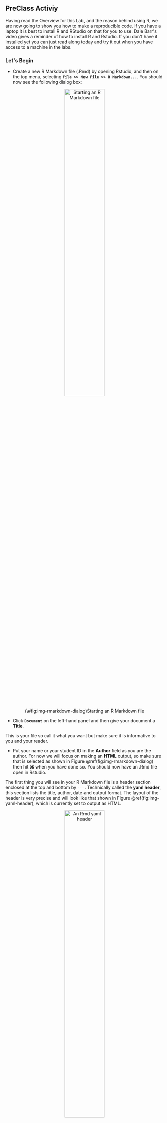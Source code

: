
## PreClass Activiy



Having read the Overview for this Lab, and the reason behind using R, we are now going to show you how to make a reproducible code. If you have a laptop it is best to install R and RStudio on that for you to use. Dale Barr's video gives a reminder of how to install R and Rstudio.  If you don't have it installed yet you can just read along today and try it out when you have access to a machine in the labs.

### Let's Begin

* Create a new R Markdown file (.Rmd) by opening Rstudio, and then on the top menu, selecting **`File >> New File >> R Markdown...`**. You should now see the following dialog box:

<div class="figure" style="text-align: center">
<img src="images/s01-lab01/preclass/rmd_dialog.png" alt="Starting an R Markdown file" width="50%" />
<p class="caption">(\#fig:img-rmarkdown-dialog)Starting an R Markdown file</p>
</div>


* Click **`Document`** on the left-hand panel and then give your document a **Title**. 

This is your file so call it what you want but make sure it is informative to you and your reader. 

* Put your name or your student ID in the **Author** field as you are the author. For now we will focus on making an **HTML** output, so make sure that is selected as shown in Figure \@ref(fig:img-rmarkdown-dialog) then hit **`OK`** when you have done so. You should now have an .Rmd file open in Rstudio.

The first thing you will see in your R Markdown file is a header section enclosed at the top and bottom by `---`. Technically called the **yaml header**, this section lists the title, author, date and output format. The layout of the header is very precise and will look like that shown in Figure \@ref(fig:img-yaml-header), which is currently set to output as HTML.  

<div class="figure" style="text-align: center">
<img src="images/s01-lab01/preclass/rmd_header.png" alt="An Rmd yaml header" width="50%" />
<p class="caption">(\#fig:img-yaml-header)An Rmd yaml header</p>
</div>

By default the file header includes the info shown in Figure \@ref(fig:img-yaml-header) but there are many other options available. You can learn more about this in your spare time if you like through these links: <a href="http://rmarkdown.rstudio.com/html_document_format.html" target = "_blank">http://rmarkdown.rstudio.com/html_document_format.html</a> for **.html** options or <a href="http://rmarkdown.rstudio.com/html_document_format.html" target = "_blank">http://rmarkdown.rstudio.com/pdf_document_format.html</a> for **.pdf** options.

<div class="try">
<p><strong>BUT WAIT</strong>!! What if you spelt your name wrong? How would you change this?</p>
</div>


<div class='solution'><button>Explain This - I spelt my name wrong!</button>

<div class="info">
<p>The long way would be to close the file and start again. The shorter way would be to just correct the info in the header - just remember to keep between the quotes. E.g. “Si Cologe” instead of “Untitled”</p>
</div>

</div>
  

### Code Chunks

Immediately below the header information you will see the default setup **code chunk** as shown in Figure \@ref(fig:img-setup-chunk). Most of the time you will not edit the information in this <a class='glossary' target='_blank' title='A block of R code in an R Markdown file.' href='https://psyteachr.github.io/glossary/c#chunk'>chunk</a> and you will add information, text, and code, below it.  

<div class="figure" style="text-align: center">
<img src="images/s01-lab01/preclass/rmd_defaultchunk.png" alt="The defualt setup code chunk" width="100%" />
<p class="caption">(\#fig:img-setup-chunk)The defualt setup code chunk</p>
</div>

In RMarkdown you can type any text you want directly in the document just as you would in a word document. However, if you want to include code you need to include it in one of these **code chunks** similar to Figure \@ref(fig:img-setup-chunk). Code chunks start with a line that contains three backwards apostrophes **`** (these are called grave accents - often in the top-left of keyboards), and then a set of curly brackets with the letter r inside: 

<div class='verbatim'><code>&#96;&#96;&#96;{r}</code><code>&#96;&#96;&#96;</code></div>

You will **always** need both of these parts to create a code chunk:  

* The three back ticks **`** are the part of the Rmd file that says this is code being inserted into my document. 
* The {r} part says that you are specifically including R code. 
    
The default setup code chunk provides some basic options for your RMarkdown file for when it knits your work. As above, for now, it is best to leave this particular code chunk alone. Instead we will show you how to use RMarkdown by editing the code chunks that come after this default chunk. 

The next code chunk in your file will look a bit like this:

<div class='verbatim'><code>&#96;&#96;&#96;{r cars}</code>

```r
summary(cars)
```

<code>&#96;&#96;&#96;</code></div>

Within the curly brackets, on the first line of the chunk, the word `cars` is included after the letter `r`. This is simply the **name** or the **label** for the code chunk and it really could have been called anything. For example, you could have called this code chunk `cars1` and a later chunk `cars2` to show it was the first and second chunk relating to cars. Whilst it is always advisable you name your code chunks you do not need to name them, however if you do put in names for the chunks **do not use the same name twice** as this will cause your script to crash when you knit it, e.g. Do not use `data` and `data`; instead maybe use `personality_data` and `participant_info` or whatever makes sense to what you are doing in the chunk.


<div class='solution'><button>Explain This - You can crash whilst knitting?</button>

<div class="info">
<p>Remember knitting just means converting or rendering your file as a pdf, webpage, etc. Crashing means that you had an error in your code that stopped your knitting from working or finishing. You can usually find the problem line of code from the error message you’ll see.</p>
</div>

</div>


The second line in the above **code chunk** is the R code we have written: `summary(cars)`. In this case, we are just asking for a `summary()` of the inbuilt dataset `cars`. R has a lot of inbuilt datasets for you to practice on; `cars` is one of these.

The third line closes off the code chunk, again with the three backwards apostrophes. This means that whatever is contained between the first and third lines will be the code that is run.  

<span style="font-size: 22px; font-weight: bold; color: var(--green);">Quickfire Questions</span>

- From the following options what was the name, or label, of the **default setup code chunk** (i.e. the first code chunk in an R Markdown file)? <select class='solveme' data-answer='["setup"]'> <option></option> <option>include</option> <option>r</option> <option>setup</option> <option>FALSE</option></select> 


<div class='solution'><button>Explain This Answer</button>

<div class="info">
<p>If you look at the default setup code chunk you can see the code chunk has the name setup. include=FALSE is a rule which we will explain in a little bit.</p>
</div>

</div>
  

### Knitting Code

Now would be a good time to try knitting your file to see what the code chunks do. You can do this using the **Knit button** at the top of the RStudio screen:

<div class="figure" style="text-align: center">
<img src="images/s01-lab01/preclass/rmd_knit.png" alt="The knit button. Clicking this will knit your file." width="75%" />
<p class="caption">(\#fig:img-the-knit-button)The knit button. Clicking this will knit your file.</p>
</div>

When you click `Knit` it will ask you to save the file as an .Rmd file. Call the file `L2Psych_Lab1_Preclass.Rmd` and save it in a folder where you will keep all the information for this lab. When working in the Psychology labs or the University Library you need to save in a location or drive space that you have full access to and can save files to. The best one on campus is your `M:` drive. If using your own device then anywhere you can save the file should work.


<div class='solution'><button>Helpful Hint - One folder for all your work</button>

<div class="info">
<p>cat(&quot;It would be very beneficial to create a folder in your <code>M:</code> drive that will contain all your practical lab work for the rest of Level 2. Maybe something like <code>Psychology Level 2 Lab Work</code> and then have folders within that for each lab, e.g <code>Lab1</code>. The clearer the structure of these folders the easier it will be to find and use your files again! This is important as one thing we will keep telling you to do is <strong>Look Back</strong> at what you previously did.</p>
<p>A good way to think about this is if you have an exam, it isn’t helpful to be told the location of your exam is ‘Glasgow Uni’ (i.e. a large folder of many locations). Instead you would need to be told the specific building (a folder within your larger folder), but more specifically the room number in the building where your exam is taking place (the folder which you are working from).</p>
</div>

</div>
  

<br>
After saving the file a webpage should appear. The first thing to notice is that some lines in the code chunks have disappeared: the <code>```{r}</code> and the closing <code>&#96;&#96;&#96;</code> in your code chunk have gone. Whenever you knit an RMarkdown file these lines will disappear leaving only the code within. You'll also notice that the output of the code is also now showing in your webpage. In the next section we will show you how to control showing the data or not through adding rules.

<div class="figure" style="text-align: center">
<img src="images/s01-lab01/preclass/rmd_summary2.png" alt="The knitted summary output" width="100%" />
<p class="caption">(\#fig:img-rmd-summary2)The knitted summary output</p>
</div>

### Adding Rules to Code Chunks

It can often be a good idea or even necessary to show the data or the outcome of a test in your report, for example if you were writing a report and wanted to include a table of results. But what if your code displayed a table that was 10,000 lines long? In that case we might want to not show the output and only show the code. You can do this by including a rule within the first line of your code chunk - your \`\`\`{r name, rule = option} line. You have already seen a rule before in the standard default chunk, the `include` rule, but there are a number of others.  

**To hide the output but show the code** we use the `results = "hide"` rule:

<div class="figure" style="text-align: center">
<img src="images/s01-lab01/preclass/rmd_hide.png" alt="The results Rule" width="100%" />
<p class="caption">(\#fig:img-results-hide)The results Rule</p>
</div>

<br>
**Add this rule into your example code chunk, as shown above, and knit the file again. What happens?** Note that there is a comma separating the name of the chunk and the rule. You should now see the code only and not the data.
<br>
Alternatively, we can **Hide the code, but show the ouput** by using the `echo = FALSE` rule:   

<div class="figure" style="text-align: center">
<img src="images/s01-lab01/preclass/rmd_echo.png" alt="The echo Rule" width="100%" />
<p class="caption">(\#fig:img-echo-hide)The echo Rule</p>
</div>

<br>
In your template Rmd file the rule echo is set to `FALSE` meaning to show the figure and not the code. **Change the rule in your code to `echo` and set it as `TRUE`, then knit the file again**. What happens?  


<div class='solution'><button>Explain This - Why would I hide my code?</button>
  
<div class="info">
<p>Remember from Level 1 where we called in libraries to our environment. The “echo = FALSE” option is useful for commands like <code>library()</code> when you are just calling a package into the library but don’t necessarily want to display that in your final report or in your final HTML file. Another example might be if you wanted to make a plot but didn’t want to include the code, you just want to show the plot in your report.</p>
</div>

</div>
  

<br>
You might want to **hide both the code AND the output** by using the `include` rule:

<div class="figure" style="text-align: center">
<img src="images/s01-lab01/preclass/rmd_hide_both.png" alt="The include Rule" width="100%" />
<p class="caption">(\#fig:img-include-hide)The include Rule</p>
</div>

<br>
**Change the rule to your example code chunk, as shown above, to `include = FALSE` and then knit the file again**. What happens? Note that here the code still runs. It just does not show you anything. 

Finally, you can use the `eval` rule which specifies whether or not you want the code chunk you have written to be evaluated when you knit the RMarkdown file. Evaluated means to run or carry out the code. Here, the `eval = FALSE` rule will stop the code from being evaluated. The code will be shown because there is no rule stopping it but there will be no output because it won't get evaluated because of the `eval` rule being `FALSE`. 

<div class="figure" style="text-align: center">
<img src="images/s01-lab01/preclass/rmd_eval.png" alt="The eval Rule" width="100%" />
<p class="caption">(\#fig:img-eval-hide)The eval Rule</p>
</div>

<br>
This might be useful in cases where you want to show the code relating to how you programmed your stimuli for an experiment, but you don't necessarily want it to run as part of the RMarkdown file. 

<span style="font-size: 22px; font-weight: bold; color: var(--green);">Quickfire Questions</span>

You've got a large dataset of thousands of participant's personality and happiness scores that you want to analyse and present in RMarkdown.

* You want to show the code you are running in your analysis but not show the output as this would be too much to display. Note that you want the code to run. Type in the box (e.g. `rule = set`) how you would set the `results` rule to do this? <input class='solveme nospaces' size='20' data-answer='["results = \"hide\""]'/>

* You create a plot of happiness versus neuroticism scores but you want to hide the code and only show the output. How can you do this? <select class='solveme' data-answer='["echo = FALSE"]'> <option></option> <option>echo = TRUE</option> <option>include = FALSE</option> <option>code = HIDE</option> <option>echo = FALSE</option></select>


<div class='solution'><button>Explain This - I don't understand these answers</button>

<div class="info">
<p>The first answer should be <code>results = &quot;hide&quot;</code> as you want to show the code and run the code but not necessarily show the output of the code.</p>
<p>In the second question, <code>include = FALSE</code> technically would hide the code, but this also hides the output! <code>echo = FALSE</code> allows you to still see your plot while hiding the code you want hidden. <code>code = HIDE</code> - if only it were that simple! The aim of these questions aren’t to help you memorise these codes (no one can do that!), they’re to help you gain a better understanding of how to apply these codes when you come across them in the future.</p>
</div>

</div>
  
<br>  

* True or False, writing `echo = TRUE` has the same effect on the output of a code as if you had no echo rule at all: <select class='solveme' data-answer='["TRUE"]'> <option></option> <option>TRUE</option> <option>FALSE</option></select>


<div class='solution'><button>Explain This - Echo True or Not at all</button>

<div class="info">
<p>All of the rules have a default mode. For example, <code>echo</code>, <code>include</code>, and <code>eval</code> are usually by default set to <code>TRUE</code>. As a result, if you don’t declare any <code>echo</code> rule, i.e. you don’t declare <code>echo = FALSE</code>, then it is the same as declaring <code>echo = TRUE</code>. So no rule means that you are wanting that rule set as <code>TRUE</code>.</p>
</div>

</div>
  
<br>  

* True or False, there is no difference between the rules `results = "hide"` and `eval = FALSE` as they both hide the output: <select class='solveme' data-answer='["FALSE"]'> <option></option> <option>TRUE</option> <option>FALSE</option></select>


<div class='solution'><button>Explain This - What's the difference?</button>

<div class="info">
<p>In the first rule, <code>results = &quot;hide&quot;</code>, the code is evaluated and results are produced but the output is hidden. In the second rule, <code>eval = FALSE</code>, the code is not evaluated and therefor no results or output has been produced. If you need your output for a later part of the code then you would use the <code>results</code> rule. If you don’t need the output and just want to show the code as an example then you would use the <code>eval</code> rule.</p>
</div>

</div>
  

### Adding Inline Code

An alternative way to add code to a report is through what is called **inline coding**. Inline coding is slightly different to code chunks' you don't use a code chunk in fact. Inline coding can be inserted using a back-tick, then the letter `r`, followed by a space, the code you want to include, then another back-tick. For example, writing <code>&#096;r 2 + 2&#096;</code> would return the answer **4** when you knit the file instead of showing the code. Note that you do not do this inside a code chunk, you do this in line with your text, e.g.:
<br><br>
**"We ran <code>&#096;r 2+2&#096;</code> people".** 
<br><br>
Which when knitted becomes: 
<br><br>
**"We ran 4 people".**

So inline coding is really useful if you want to do calculations **within your text** or insert values into text, say from a dataframe, to make an informative sentence. 

<span style="font-size: 22px; font-weight: bold; color: var(--green);">Quickfire Questions</span>

- You need <select class='solveme' data-answer='["Three"]'> <option></option> <option>Two</option> <option>One</option> <option>Three</option></select> back tick(s) to insert **code chunks**

- Why is this inline code, <code>&#096;r 6 * 8&#096;</code> , not going to show the calculated answer when you knit the file? Try editing the code line in Rmarkdown and knitting it to get it to work. <select class='solveme' data-answer='["Curly brackets are only needed for code chunks"]'> <option></option> <option>You need a space between each back tick and the code</option> <option>Inline code cannot complete calcuations</option> <option>Curly brackets are only needed for code chunks</option></select>


<div class='solution'><button>Explain This - Why are these answers correct?</button>

<div class="info">
<p>All code chunks start and end with three back-ticks.</p>
<p>Inline coding does not use the curly brackets around the <code>r</code>. All you need is a back-tick, r, space, code, and a final back-tick.</p>
</div>

</div>


### Formatting the R Markdown File

The last thing we want to show you in this preclass activity is how to format your text. When you're not writing in code chunks you can format your document in lots of different ways just like you would in a Word document. The <a href="https://www.rstudio.com/wp-content/uploads/2015/02/rmarkdown-cheatsheet.pdf" target = "_blank">R Markdown cheatsheet</a> provides lots of information about how to do this but we will show you a couple of things that you might want to try out. 

We can make some text **bold** by including two \*\* (two asterisks) at the start and end of the text we want to present in bold font. For example:
<br><br>
"We ran \*\*4 people\*\*. 
<br><br>
Which when knitted becomes: 
<br><br>
"We ran **4 people**".
<br><br>
**Now write some text in your Rmd file and put it in bold.** Knit the file to check it worked.   

You could also try use italics by putting a single \* (asterisk) at the start and end of the word or sentence. **Try this now**

Finally, you might want to add headings and sub-headings to your file. For example, maybe you are writing a Psychology journal article and want to put in a header for the Introduction, Methods, Results, or Discussion sections. We do this using the # (hashtag) symbol as shown in Figure \@ref(fig:img-header-levels).

<div class="figure" style="text-align: center">
<img src="images/s01-lab01/preclass/rmd_hashtag.png" alt="Inputting different Header levels using #s" width="100%" />
<p class="caption">(\#fig:img-header-levels)Inputting different Header levels using #s</p>
</div>

<br>
**Now, type the four main sections found in a Psychology journal article in your RMarkdown file, typing each one in a separate line**. These are mentioned above. Knit the file. What do these look like? 

**Now add a different number of #'s before each heading**, with a space between the heading and the hashtag (e.g. # Introduction) and knit the file again. What do you notice about the different number of hashtags?  

<span style="font-size: 22px; font-weight: bold; color: var(--green);">Quickfire Questions</span>

* If \* puts words into italics, and \*\* puts words into bold, type in the box what might you put before (and technically after) a word to put it into italics with bold? <input class='solveme nospaces' size='3' data-answer='["***"]'/>

* True or False: The **more** '#'s you include, the **smaller** the header is: <select class='solveme' data-answer='["TRUE"]'> <option></option> <option>TRUE</option> <option>FALSE</option></select>  

* From the options, the most common order of headings found in a Psychology Journal are: <select class='solveme' data-answer='["Introduction, Methods, Results, Discussion"]'> <option></option> <option>Discussion, Introduction, Methods, Results</option> <option>Discussion, Results, Methods, Introduction</option> <option>Introduction, Methods, Results, Discussion</option> <option>Introduction, Results, Methods, Discussion</option></select>


<div class='solution'><button>Explain This - I don't get these answers</button>

<div class="info">
<p>If * at the start and end of the word puts it in italics (e.g. <em>italics</em>) and ** puts it in bold (e.g. <strong>bold</strong>), then putting three *** at the start and end will put it in italics with bold (e.g. <strong><em>italics-bold</em></strong>).</p>
<p>It is true that the more #’s you use, the smaller the heading is. Word and other document writers use different headings as well. Here, # gives the biggest heading, and it gets smaller and smaller with every extra #.</p>
<p>Finally, in Psychology, the vast majority of journal articles are written in the format of: Introduction, Methods, Results, Discussion. In Semester 1 of Level 2 Psychology, you will write a report based on just the Introduction and the Methods. In Semester 2 you will write a report including all four sections. More on that to follow.</p>
</div>

</div>
  

<br>
<span style="font-size: 22px; font-weight: bold; color: var(--blue);">Job Done - Activity Complete!</span>

Well done on working your way through this activity. Be sure to make notes for yourself, and to post any questions on the forums that you may have. See you in the lab!  

